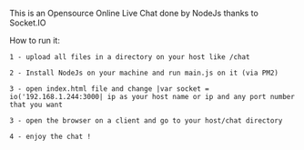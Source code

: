 This is an Opensource Online Live Chat 
done by NodeJs thanks to Socket.IO

How to run it:

    1 - upload all files in a directory on your host like /chat

    2 - Install NodeJs on your machine and run main.js on it (via PM2)

    3 - open index.html file and change |var socket = io('192.168.1.244:3000| ip as your host name or ip and any port number that you want 

    3 - open the browser on a client and go to your host/chat directory

    4 - enjoy the chat !
